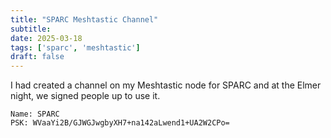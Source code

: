 ```yaml
---
title: "SPARC Meshtastic Channel"
subtitle:
date: 2025-03-18
tags: ['sparc', 'meshtastic']
draft: false
---
```


I had created a channel
on my Meshtastic node
for SPARC
and at the Elmer night,
we signed people up to use it.

```
Name: SPARC
PSK: WVaaYi2B/GJWGJwgbyXH7+na142aLwend1+UA2W2CPo=
```

<!--more-->
